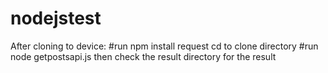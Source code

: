 # nodejstest
After cloning to device:
#run npm install request
cd to clone directory
#run node getpostsapi.js
then check the result directory for the result 
